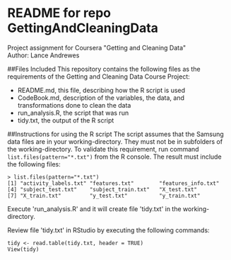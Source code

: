 # README for repo GettingAndCleaningData
Project assignment for Coursera "Getting and Cleaning Data"  
Author: Lance Andrewes

##Files Included
This repository contains the following files as the requirements of the Getting and Cleaning Data Course Project:
* README.md,         this file, describing how the R script is used  
* CodeBook.md,       description of the variables, the data, and transformations done to clean the data 
* run_analysis.R,    the script that was run  
* tidy.txt,          the output of the R script  

##Instructions for using the R script
The script assumes that the Samsung data files are in your working-directory. They must not be in subfolders of the working-directory.
To validate this requirement, run command `list.files(pattern="*.txt")` from the R console. The result must include the following files:

    > list.files(pattern="*.txt")  
    [1] "activity_labels.txt" "features.txt"        "features_info.txt"  
    [4] "subject_test.txt"    "subject_train.txt"   "X_test.txt"         
    [7] "X_train.txt"         "y_test.txt"          "y_train.txt"        
  
Execute 'run_analysis.R' and it will create file 'tidy.txt' in the working-directory.

Review file 'tidy.txt' in RStudio by executing the following commands:
    
    tidy <- read.table(tidy.txt, header = TRUE)
    View(tidy)


